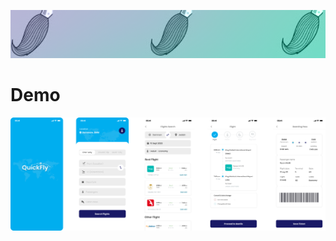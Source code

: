 <p align="center">
    <img width="1200" src="https://github.com/RyamAlmalki/AI-Virtual-Painter/blob/main/header.png?raw=true" alt="Material Bread logo">
</p>



<h1 align="left">Demo</h1>
<p align="center">
    <img width="1000" src="https://github.com/RyamAlmalki/QuickFly/blob/main/pages.png" alt="Material Bread logo">
</p>
